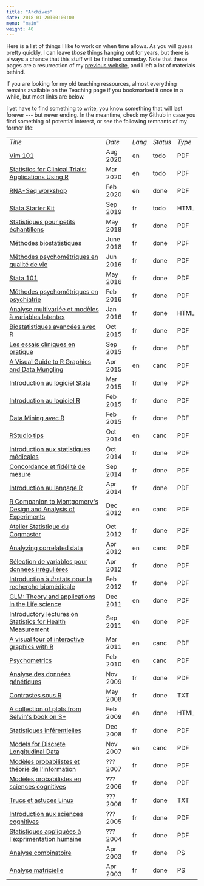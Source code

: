```yaml
---
title: "Archives"
date: 2018-01-20T00:00:00
menu: "main"
weight: 40
---
```


Here is a list of things I like to work on when time allows. As you will guess pretty quickly, I can leave _those_ things hanging out for years, but there is always a chance that this stuff will be finished someday. Note that these pages are a resurrection of my [previous website](/post/migrating-to-hugo/), and I left a lot of materials behind.

If you are looking for my old teaching ressources, almost everything remains available on the Teaching page if you bookmarked it once in a while, but most links are below.

I yet have to find something to write, you know something that will last forever --- but never ending. In the meantime, check my Github in case you find something of potential interest, or see the following remnants of my former life:

<small>
<table border="0">
<tbody>
<tr>
<td><em>Title</em></td>
<td><em>Date</em></td>
<td><em>Lang</em></td>
<td><em>Status</em></td>
<td><em>Type</em></td>
</tr>
<tr><td><a href="/pub/vim101.pdf">Vim 101</a></td><td>Aug 2020</td><td>en</td><td>todo</td><td>PDF</td></tr>
<tr><td><a href="/pub/SAS2R.pdf">Statistics for Clinical Trials: Applications Using R</a></td><td>Mar 2020</td><td>en</td><td>todo</td><td>PDF</td></tr>
<tr><td><a href="/pub/ngs.pdf">RNA-Seq workshop</a></td><td>Feb 2020</td><td>en</td><td>done</td><td>PDF</td></tr>
<tr><td><a href="/articles/stata-sk">Stata Starter Kit</a></td><td>Sep 2019</td><td>fr</td><td>todo</td><td>HTML</td></tr>
<tr><td><a href="https://github.com/even4void/rstats-ssample">Statistiques pour petits échantillons</a></td><td>May 2018</td><td>fr</td><td>done</td><td>PDF</td></tr>
<tr><td><a href="https://github.com/even4void/rstats-biostats">Méthodes biostatistiques</a></td><td>June 2018</td><td>fr</td><td>done</td><td>PDF</td></tr>
<tr><td><a href="https://github.com/even4void/EESPE11">Méthodes psychométriques en qualité de vie</a></td><td>Jun 2016</td><td>fr</td><td>done</td><td>PDF</td></tr>
<tr><td><a href="https://github.com/even4void/Stata101">Stata 101</a></td><td>May 2016</td><td>fr</td><td>done</td><td>PDF</td></tr>
<tr><td><a href="/pub/psychometrics_up13.pdf"> Méthodes psychométriques en psychiatrie</a></td><td>Feb 2016</td><td>fr</td><td>done</td><td>PDF</td></tr>
<tr><td><a href="http://even4void.github.io/seminr/">Analyse multivariée et modèles à variables latentes</a></td><td>Jan 2016</td><td>fr</td><td>done</td><td>HTML</td></tr>
<tr><td><a href="/cours/supelec">Biostatistiques avancées avec R</a></td><td>Oct 2015</td><td>fr</td><td>done</td><td>PDF</td></tr>
<tr><td><a href="/cours/misc/lalanne_apramen_2015.pdf">Les essais cliniques en pratique</a></td><td>Sep 2015</td><td>fr</td><td>done</td><td>PDF</td></tr>
<tr><td><a href="/pub/vizRguide.pdf">A Visual Guide to R Graphics and Data Mungling</a></td><td>Apr 2015</td><td>en</td><td>canc</td><td>PDF</td></tr>
<tr><td><a href="/pub/intro-stata.pdf">Introduction au logiciel Stata</a></td><td>Mar 2015</td><td>fr</td><td>done</td><td>PDF</td></tr>
<tr><td><a href="/pub/intro-r.pdf">Introduction au logiciel R</a></td><td>Feb 2015</td><td>fr</td><td>done</td><td>PDF</td></tr>
<tr><td><a href="https://github.com/even4void/rstats-esme">Data Mining avec R</a></td><td>Feb 2015</td><td>fr</td><td>done</td><td>PDF</td></tr>
<tr><td><a href="/pub/RStudio.pdf">RStudio tips</a></td><td>Oct 2014</td><td>en</td><td>canc</td><td>PDF</td></tr>
<tr><td><a href="/cours/misc/stats101.pdf">Introduction aux statistiques médicales</a></td><td>Oct 2014</td><td>fr</td><td>done</td><td>PDF</td></tr>
<tr><td><a href="/cours/misc/reliability.pdf">Concordance et fidélité de mesure</a></td><td>Sep 2014</td><td>fr</td><td>done</td><td>PDF</td></tr>
<tr><td><a href="/cours/misc/mooc/">Introduction au langage R</a></td><td>Apr 2014</td><td>fr</td><td>done</td><td>PDF</td></tr>
<tr><td><a href="/pub/MDAE.pdf">R Companion to Montgomery's Design and Analysis of Experiments</a></td><td>Dec 2012</td><td>en</td><td>canc</td><td>PDF</td></tr>
<tr><td><a href="/cours/2013_AS/">Atelier Statistique du Cogmaster</a></td><td>Oct 2012</td><td>fr</td><td>done</td><td>PDF</td></tr>
<tr><td><a href="/cours/misc/gee/">Analyzing correlated data<a></td><td>Apr 2012</td><td>en</td><td>canc</td><td>PDF</td></tr>
<tr><td><a href="/cours/misc/mva_clinres">Sélection de variables pour données irrégulières</a></td><td>Apr 2012</td><td>fr</td><td>done</td><td>PDF</td></tr>
<tr><td><a href="/cours/2012_biomed/">Introduction à #rstats pour la recherche biomédicale</a></td><td>Feb 2012</td><td>fr</td><td>done</td><td>PDF</td></tr>
<tr><td><a href="/cours/misc/glm/">GLM: Theory and applications in the Life science</a></td><td>Dec 2011</td><td>en</td><td>done</td><td>PDF</td></tr>
<tr><td><a href="/cours/2011_health_measures/">Introductory lectures on Statistics for Health Measurement</a></td><td>Sep 2011</td><td>en</td><td>done</td><td>PDF</td></tr>
<tr><td><a href="/pub/iplots.pdf">A visual tour of interactive graphics with R</a></td><td>Mar 2011</td><td>en</td><td>canc</td><td>PDF</td></tr>
<tr><td><a href="/cours/psychometrics/">Psychometrics</a></td><td>Feb 2010</td><td>en</td><td>canc</td><td>PDF</td></tr>
<tr><td><a href="/cours/misc/Lalanne_Cogiter_2009.pdf">Analyse des données génétiques</a></td><td>Nov 2009</td><td>fr</td><td>done</td><td>PDF</td></tr>
<tr><td><a href="/pub/contrasts.txt">Contrastes sous R</a></td><td>May 2008</td><td>fr</td><td>done</td><td>TXT</td></tr>
<tr><td><a href="/pub/MABMUSPlus/gallery">A collection of plots from Selvin's book on S+</a></td><td>Feb 2009</td><td>en</td><td>done</td><td>HTML</td></tr>
<tr><td><a href="/cours/stats_bioinfo">Statistiques inférentielles</a></td><td>Dec 2008</td><td>fr</td><td>done</td><td>PDF</td></tr>
<tr><td><a href="/pub/MDLD.pdf">Models for Discrete Longitudinal Data</a></td><td>Nov 2007</td><td>en</td><td>canc</td><td>PDF</td></tr>
<tr><td><a href="/cours/2007_cogmaster_B4/">Modèles probabilistes et théorie de l'information</a></td><td>??? 2007</td><td>fr</td><td>done</td><td>PDF</td></tr>
<tr><td><a href="/cours/2006_cogmaster_B4/">Modèles probabilistes en sciences cognitives</a></td><td>??? 2006</td><td>fr</td><td>done</td><td>PDF</td></tr>
<tr><td><a href="/pub/tips.txt">Trucs et astuces Linux</a></td><td>??? 2006</td><td>fr</td><td>done</td><td>TXT</td></tr>
<tr><td><a href="/cours/2005_iut/">Introduction aux sciences cognitives</a></td><td>??? 2005</td><td>fr</td><td>done</td><td>PDF</td></tr>
<tr><td><a href="/cours/2004_cim/">Statistiques appliquées à l'exprimentation humaine</a></td><td>??? 2004</td><td>fr</td><td>done</td><td>PDF</td></tr>
<tr><td><a href="/pub/Combinatoire.ps">Analyse combinatoire</a></td><td>Apr 2003</td><td>fr</td><td>done</td><td>PS</td></tr>
<tr><td><a href="/pub/Matrices.ps">Analyse matricielle</a></td><td>Apr 2003</td><td>fr</td><td>done</td><td>PS</td></tr>
</tbody>
</table>
</small>
